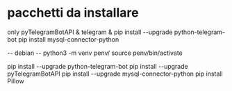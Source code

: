 # pacchetti da installare

only pyTelegramBotAPI & telegram & pip install --upgrade python-telegram-bot
pip install mysql-connector-python


-- debian --
python3 -m venv penv/
source penv/bin/activate

pip install --upgrade python-telegram-bot
pip install --upgrade pyTelegramBotAPI
pip install --upgrade mysql-connector-python
pip install Pillow

